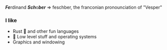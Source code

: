 ***Fe***rdinand ***Sch***o***ber*** => feschber, the franconian pronounciation of "Vesper"
### I like
- Rust 🦀 and other fun languages
- 🔭 Low level stuff and operating systems
- Graphics and windowing

